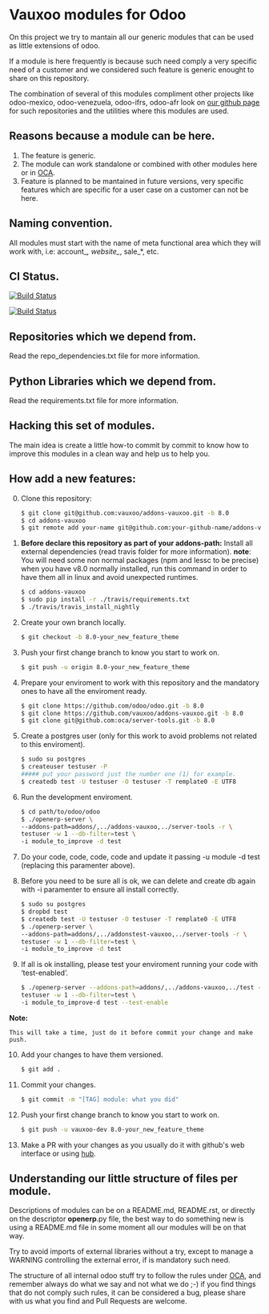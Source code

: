 Vauxoo modules for Odoo
===

On this project we try to mantain all our generic modules that can be used as
little extensions of odoo.

If a module is here frequently is because such need comply a very specific need
of a customer and we considered such feature is generic enought to share on
this repository.

The combination of several of this modules compliment other projects like
odoo-mexico, odoo-venezuela, odoo-ifrs, odoo-afr look on [our github
page](https://github.com/Vauxoo) for such repositories and the utilities where
this modules are used.

Reasons because a module can be here.
---

1. The feature is generic.
2. The module can work standalone or combined with other modules here or in [OCA](https://github.com/OCA).
3. Feature is planned to be mantained in future versions, very specific
   features which are specific for a user case on a customer can not be here.

Naming convention.
---

All modules must start with the name of meta functional area which they will work with, i.e: account_*, website_*, sale_*, etc.

CI Status.
---

[![Build Status](http://runbot.odoo.com/logo.png)](http://runbot.vauxoo.com/runbot/)

[![Build Status](https://magnum.travis-ci.com/Vauxoo/addons-vauxoo.svg?token=VAty1EWicYm2yKQxZptp&branch=8.0)](https://magnum.travis-ci.com/Vauxoo/addons-vauxoo)


Repositories which we depend from.
---

Read the repo_dependencies.txt file for more information.

Python Libraries which we depend from.
---

Read the requirements.txt file for more information.

Hacking this set of modules.
---

The main idea is create a little how-to commit by commit to know how to improve this modules in a clean way and help us to help you.

How add a new features:
---

0. Clone this repository:

    ```bash
    $ git clone git@github.com:vauxoo/addons-vauxoo.git -b 8.0
    $ cd addons-vauxoo
    $ git remote add your-name git@github.com:your-github-name/addons-vauxoo.git # << to push your changes
    ```

1. **Before declare this repository as part of your addons-path:** Install all external dependencies (read travis folder for more information).
**note**: You will need some non normal packages (npm and lessc to be precise) when you have v8.0 normally installed,
run this command in order to have them all in linux and avoid unexpected runtimes.

    ```bash
    $ cd addons-vauxoo
    $ sudo pip install -r ./travis/requirements.txt
    $ ./travis/travis_install_nightly
    ```

2. Create your own branch locally.

    ```bash
    $ git checkout -b 8.0-your_new_feature_theme
    ```

3. Push your first change branch to know you start to work on.

    ```bash
    $ git push -u origin 8.0-your_new_feature_theme
    ```

4. Prepare your enviroment to work with this repository and the mandatory ones to have all the enviroment ready.

    ```bash
    $ git clone https://github.com/odoo/odoo.git -b 8.0
    $ git clone https://github.com/vauxoo/addons-vauxoo.git -b 8.0
    $ git clone git@github.com:oca/server-tools.git -b 8.0
    ```

5. Create a postgres user (only for this work to avoid problems not related to this enviroment).

    ```bash
    $ sudo su postgres
    $ createuser testuser -P
    ##### put your password just the number one (1) for example.
    $ createdb test -U testuser -O testuser -T remplate0 -E UTF8
    ```

6. Run the development enviroment.

    ```bash
    $ cd path/to/odoo/odoo
    $ ./openerp-server \
    --addons-path=addons/,../addons-vauxoo,../server-tools -r \
    testuser -w 1 --db-filter=test \
    -i module_to_improve -d test
    ```

7. Do your code, code, code, code and update it passing -u module -d test (replacing this paramenter above).

8. Before you need to be sure all is ok, we can delete and create db again with -i
   paramenter to ensure all install correctly.

    ```bash
    $ sudo su postgres
    $ dropbd test
    $ createdb test -U testuser -O testuser -T remplate0 -E UTF8
    $ ./openerp-server \
    --addons-path=addons/,../addonstest-vauxoo,../server-tools -r \
    testuser -w 1 --db-filter=test \
    -i module_to_improve -d test
    ```

9. If all is ok installing, please test your enviroment running your code with ‘test-enabled’.

    ```bash
    $ ./openerp-server --addons-path=addons/,../addons-vauxoo,../test -r \
    testuser -w 1 --db-filter=test \
    -i module_to_improve-d test --test-enable
    ```

**Note:**

    This will take a time, just do it before commit your change and make push.

10. Add your changes to have them versioned.

    ```bash
    $ git add .
    ```

11. Commit your changes.

    ```bash
    $ git commit -m "[TAG] module: what you did"
    ```

12. Push your first change branch to know you start to work on.

    ```bash
    $ git push -u vauxoo-dev 8.0-your_new_feature_theme
    ```

13. Make a PR with your changes as you usually do it with github's web interface or using [hub](https://github.com/github/hub).

Understanding our little structure of files per module.
---

Descriptions of modules can be on a README.md, README.rst, or directly on the descriptor __openerp__.py file,
the best way to do something new is using a README.md file in some moment all our modules will be on that way.

Try to avoid imports of external libraries without a try, except to manage a WARNING controlling the external error,
if is mandatory such need.

The structure of all internal odoo stuff try to follow the rules under [OCA](http://odoo-community.org),
and remember always do what we say and not what we do ;-) if you find things that do not comply such rules,
it can be considered a bug, please share with us what you find and Pull Requests are welcome.

